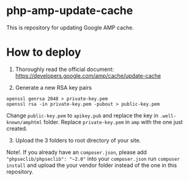 # php-amp-update-cache

This is repository for updating Google AMP cache.

# How to deploy

1. Thoroughly read the official document: https://developers.google.com/amp/cache/update-cache

2. Generate a new RSA key pairs

```
openssl genrsa 2048 > private-key.pem
openssl rsa -in private-key.pem -pubout > public-key.pem
```
Change `public-key.pem` to `apikey.pub` and replace the key in `.well-known/amphtml` folder.
Replace `private-key.pem` in `amp` with the one just created.

3. Upload the 3 folders to root directory of your site.

Note!. If you already have an `composer.json`, please add `"phpseclib/phpseclib": "~2.0"` into your `composer.json`
run `composer install` and upload the your vendor folder instead of the one in this repository.
